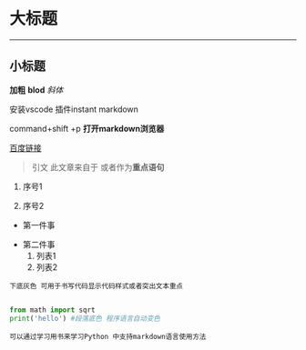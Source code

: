 # 大标题
---- 
## 小标题

**加粗** __blod__ *斜体*

安装vscode 插件instant markdown 

command+shift +p **打开markdown浏览器**

[百度链接](wwww.baidu.com)

>引文 此文章来自于 或者作为**重点语句**

1. 序号1

2. 序号2

 * 第一件事
 - 第二件事
   1. 列表1 
   2. 列表2

 `下底灰色 可用于书写代码显示代码样式或者突出文本重点`

```python

from math import sqrt
print('hello') #段落底色 程序语言自动变色

```
`可以通过学习用书来学习Python 中支持markdown语言使用方法`
